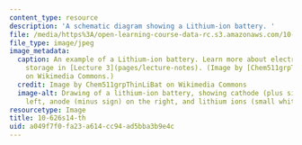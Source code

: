 ```yaml
---
content_type: resource
description: 'A schematic diagram showing a Lithium-ion battery. '
file: /media/https%3A/open-learning-course-data-rc.s3.amazonaws.com/10-626-electrochemical-energy-systems-spring-2014/a049f7f0fa23a614cc94ad5bba3b9e4c_10-626s14-th.jpg
file_type: image/jpeg
image_metadata:
  caption: An example of a Lithium-ion battery. Learn more about electrochemical energy
    storage in [Lecture 3](pages/lecture-notes). (Image by [Chem511grpThinLiBat](http://en.wikipedia.org/wiki/Thin_film_rechargeable_lithium_battery#mediaviewer/File:Basic_battery_charging.jpg)
    on Wikimedia Commons.)
  credit: Image by Chem511grpThinLiBat on Wikimedia Commons
  image-alt: Drawing of a lithium-ion battery, showing cathode (plus sign) on the
    left, anode (minus sign) on the right, and lithium ions (small white circles).
resourcetype: Image
title: 10-626s14-th
uid: a049f7f0-fa23-a614-cc94-ad5bba3b9e4c
---
```

